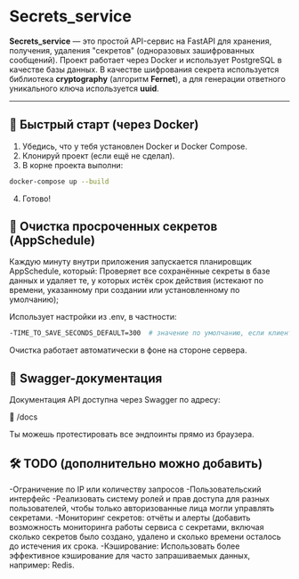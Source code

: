 # Secrets_service

**Secrets_service** — это простой API-сервис на FastAPI для хранения, получения, удаления "секретов" (одноразовых зашифрованных сообщений). Проект работает через Docker и использует PostgreSQL в качестве базы данных.
В качестве шифрования секрета используется библиотека **cryptography** (алгоритм **Fernet**), а для генерации ответного уникального ключа используется **uuid**.

---

## 🚀 Быстрый старт (через Docker)

1. Убедись, что у тебя установлен Docker и Docker Compose.
2. Клонируй проект (если ещё не сделал).
3. В корне проекта выполни:

```bash
docker-compose up --build
```
4. Готово!
   
## 📅 Очистка просроченных секретов (AppSchedule)
Каждую минуту внутри приложения запускается планировщик AppSchedule, который: Проверяет все сохранённые секреты в базе данных и
удаляет те, у которых истёк срок действия (истекают по времени, указанному при создании или установленному по умолчанию);

Использует настройки из .env, в частности:
```bash
-TIME_TO_SAVE_SECONDS_DEFAULT=300  # значение по умолчанию, если клиент не задал время хранения.
```
Очистка работает автоматически в фоне на стороне сервера.


## 📑 Swagger-документация
Документация API доступна через Swagger по адресу:

📍 /docs

Ты можешь протестировать все эндпоинты прямо из браузера.

## 🛠️ TODO (дополнительно можно добавить)

-Ограничение по IP или количеству запросов
-Пользовательский интерфейс
-Реализовать систему ролей и прав доступа для разных пользователей, чтобы только авторизованные лица могли управлять секретами.
-Мониторинг секретов: отчёты и алерты (добавить возможность мониторинга работы сервиса с секретами, включая сколько секретов было создано, удалено и сколько времени осталось до истечения их срока.
-Кэширование: Использовать более эффективное кэширование для часто запрашиваемых данных, например: Redis.
